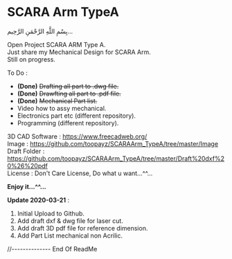 # SCARA Arm TypeA
بِسْمِ اللَّهِ الرَّحْمَنِ الرَّحِيم... 
  
Open Project SCARA ARM Type A.  
Just share my Mechanical Design for SCARA Arm.  
Still on progress.  

To Do :  
- **(Done)** ~~Drafting all part to .dwg file.~~  
- **(Done)** ~~Drawfting all part to .pdf file.~~  
- **(Done)** ~~Mechanical Part list.~~  
- Video how to assy mechanical.  
- Electronics part etc (different repository).  
- Programming (different repository).  

3D CAD Software : https://www.freecadweb.org/  
Image : https://github.com/toopayz/SCARAArm_TypeA/tree/master/Image  
Draft Folder : https://github.com/toopayz/SCARAArm_TypeA/tree/master/Draft%20dxf%20%26%20pdf  
License : Don't Care License, Do what u want...^^...  

**Enjoy it...^^...**  

**Update 2020-03-21** :  
1. Initial Upload to Github.  
2. Add draft dxf & dwg file for laser cut.  
3. Add draft 3D pdf file for reference dimension.  
4. Add Part List mechanical non Acrilic.  

//-------------- End Of ReadMe
